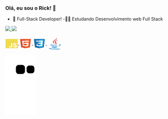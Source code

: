 ### Olá, eu sou o Rick! 👋

- 🔭 Full-Stack Developer!
-👨‍💻 Estudando Desenvolvimento web Full Stack

<div>
  <a href="https://github.com/RickFernandez">
  <img height="180em" src="https://github-readme-stats.vercel.app/api?username=RickFernandez&show_icons=true&theme=github_dark&include_all_commits=true&count_private=true"/>
  <img height="180em" src="https://github-readme-stats.vercel.app/api/top-langs/?username=RickFernandez&layout=compact&langs_count=7&theme=github_dark"/>
</div>
  
<div style="display: inline_block"><br>
  <img align="center" alt="Rick-Js" height="30" width="40" src="https://raw.githubusercontent.com/devicons/devicon/master/icons/javascript/javascript-plain.svg">
  <img align="center" alt="Rick-HTML" height="30" width="40" src="https://raw.githubusercontent.com/devicons/devicon/master/icons/html5/html5-original.svg">
  <img align="center" alt="Rick-CSS" height="30" width="40" src="https://raw.githubusercontent.com/devicons/devicon/master/icons/css3/css3-original.svg">
  <img align="center" alt="Rick-Python" height="40" width="50" src="https://raw.githubusercontent.com/devicons/devicon/master/icons/java/java-original.svg">

  
  ![Snake animation](https://github.com/RickFernandez/RickFernandez/blob/output/github-contribution-grid-snake.svg)
